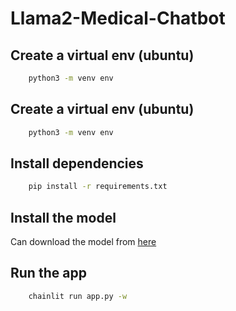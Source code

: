 # Llama2-Medical-Chatbot

## Create a virtual env (ubuntu)
``` bash
    python3 -m venv env
```

## Create a virtual env (ubuntu)
``` bash
    python3 -m venv env
```

## Install dependencies

```bash
    pip install -r requirements.txt
```
## Install the model

Can download the model from [here](https://huggingface.co/TheBloke/Llama-2-7B-Chat-GGML/tree/main)

## Run the app

```bash
    chainlit run app.py -w
```
